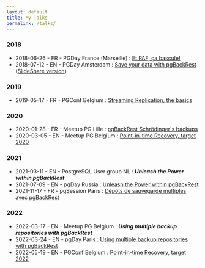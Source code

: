 ```yaml
---
layout: default
title: My Talks
permalink: /talks/
---
```


### 2018

* 2018-06-26 - FR - PGDay France (Marseille) : [Et PAF, ça bascule!](https://pgstef.github.io/talks/fr/PAF_PGDayFR_2018-06-26.html.gz)
* 2018-07-12 - EN - PGDay Amsterdam : [Save your data with pgBackRest](https://pgstef.github.io/talks/en/20180712_pgdayAmsterdam_pgBackRest.html.gz) ([SlideShare version](https://www.slideshare.net/PGDayAmsterdam/pgdayamsterdam-2018-stefan-fercot-save-your-data-with-pgbackrest))

### 2019

* 2019-05-17 - FR - PGConf Belgium : [Streaming Replication, the basics](https://pgstef.github.io/talks/en/20190517_pgconfBE_Streaming-Replication.reveal.pdf)

### 2020

* 2020-01-28 - FR - Meetup PG Lille : [pgBackRest Schrödinger's backups](https://pgstef.github.io/talks/fr/20200128_meetup_pgbackrest-schrodingers-backups.reveal.pdf)
* 2020-03-05 - EN - Meetup PG Belgium : [Point-in-time Recovery, target 2020](https://pgstef.github.io/talks/en/20200305_meetup_pitr-target-2020.reveal.pdf)

### 2021

* 2021-03-11 - EN - PostgreSQL User group NL : ***Unleash the Power within pgBackRest***
* 2021-07-09 - EN - pgDay Russia : [Unleash the Power within pgBackRest](https://pgstef.github.io/talks/en/20210709_pgdayru_Unleash-the-Power-within-pgBackRest.pdf)
* 2021-11-17 - FR - pgSession Paris : [Dépôts de sauvegarde multiples avec pgBackRest](https://pgstef.github.io/talks/fr/20211117_pgsession14_pgbackrest-multi-repo.reveal.pdf)

### 2022

* 2022-03-17 - EN - Meetup PG Belgium : ***Using multiple backup repositories with pgBackRest***
* 2022-03-24 - EN - pgDay Paris : [Using multiple backup repositories with pgBackRest](https://pgstef.github.io/talks/en/20220324_pgDayParis_Using-multiple-backup-repositories-with-pgBackRest.pdf)
* 2022-05-19 - EN - PGConf Belgium : [Point-in-time Recovery, target 2022](https://pgstef.github.io/talks/en/20220519_pgconfBE_pitr-target-2022.pdf)
